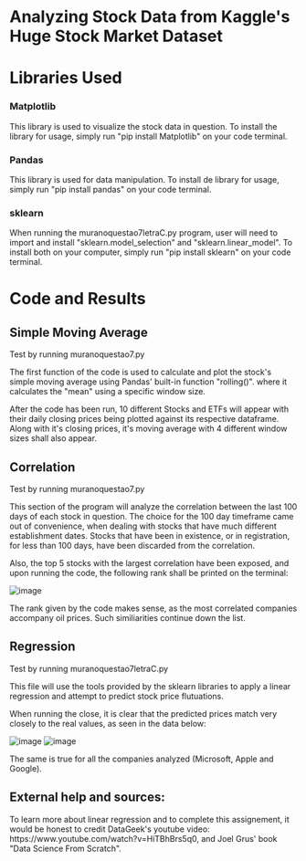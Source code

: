 <h1> Analyzing Stock Data from Kaggle's Huge Stock Market Dataset </h1>

<h1>  Libraries Used </h1>
<h3> Matplotlib </h3>
 This library is used to visualize the stock data in question. 
 To install the library for usage, simply run "pip install Matplotlib" on your code terminal. 

<h3> Pandas </h3>
This library is used for data manipulation. To install de library for usage, simply run "pip install pandas" on your code terminal.

<h3> sklearn </h3>
When running the muranoquestao7letraC.py program, user will need to import and install "sklearn.model_selection" and "sklearn.linear_model". To install both on your computer, simply run "pip install sklearn" on your code terminal. 

<h1> Code and Results </h1>
<h2> Simple Moving Average </h2>
<p> Test by running muranoquestao7.py </p>
<p> The first function of the code is used to calculate and plot the stock's simple moving
average using Pandas' built-in function "rolling()". where it calculates the "mean" using a specific window
size. </p>
<p> After the code has been run, 10 different Stocks and ETFs will appear
with their daily closing prices being plotted against its respective dataframe. Along
with it's closing prices, it's moving average with 4 different window sizes shall also appear.</p>

<h2> Correlation </h2>
<p> Test by running muranoquestao7.py </p>
<p>This section of the program will analyze the correlation between
the last 100 days of each stock in question. The choice for the 100 
day timeframe came out of convenience, when dealing with stocks that have
much different establishment dates. Stocks that have been in existence, or in registration, 
for less than 100 days, have been discarded from the correlation.</p>

<p> Also, the top 5 stocks with the largest correlation have been exposed, and upon running the code,
the following rank shall be printed on the terminal: </p>

![image](https://github.com/user-attachments/assets/9b7a7a28-d0cb-4319-bacd-b28d711d5642)

<p> The rank given by the code makes sense, as the most correlated companies accompany oil prices. Such similiarities continue down the list. </p>

<h2> Regression </h2>
<p> Test by running muranoquestao7letraC.py</p>
<P> This file will use the tools provided by the sklearn libraries to apply a linear regression and attempt to predict stock price flutuations. 
</P>
<p> When running the close, it is clear that the predicted prices match very closely to the real values, as seen in the data below: </p>

![image](https://github.com/user-attachments/assets/2dfa24dc-11b8-4a60-a876-2eadc9bffff2)
![image](https://github.com/user-attachments/assets/e488180c-127c-4563-8a7f-8df91ed3f6bd)


The same is true for all the companies analyzed (Microsoft, Apple and Google). 
<h2> External help and sources: </h2>
To learn more about linear regression and to complete this assignement, it would be honest to credit DataGeek's youtube video: https://www.youtube.com/watch?v=HiTBhBrs5q0, and Joel Grus' book "Data Science From Scratch". 
